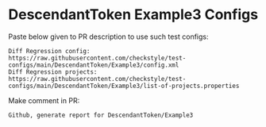 # DescendantToken Example3 Configs
Paste below given to PR description to use such test configs:
```
Diff Regression config: https://raw.githubusercontent.com/checkstyle/test-configs/main/DescendantToken/Example3/config.xml
Diff Regression projects: https://raw.githubusercontent.com/checkstyle/test-configs/main/DescendantToken/Example3/list-of-projects.properties
```
Make comment in PR:
```
Github, generate report for DescendantToken/Example3
```
